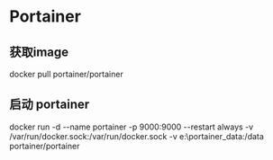 # Portainer

## 获取image

docker pull portainer/portainer

## 启动 portainer
docker run -d --name portainer -p 9000:9000 --restart always -v /var/run/docker.sock:/var/run/docker.sock -v e:\portainer_data:/data portainer/portainer
